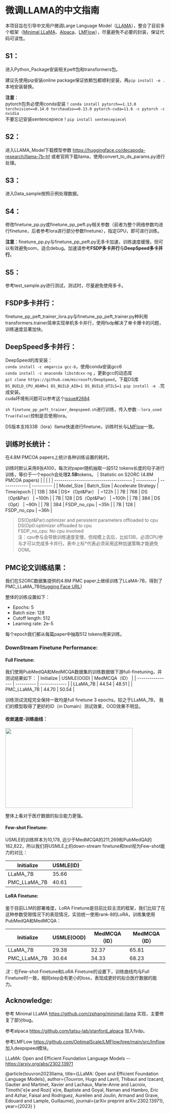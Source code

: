 # 微调LLAMA的中文指南
本项目旨在引导中文用户微调Large Language Model（[LLAMA](https://arxiv.org/abs/2302.13971)），整合了目前多个框架（[Minimal LLaMA](https://github.com/zphang/minimal-llama)、[Alpaca](https://github.com/tatsu-lab/stanford_alpaca)、[LMFlow](https://github.com/OptimalScale/LMFlow/tree/main/src/lmflow)），尽量避免不必要的封装，保证代码可读性。
## S1：
进入Python_Package安装相关peft包和transformers包。

建议先使用pip安装online package保证依赖包都顺利安装，再```pip install -e .```本地安装替换。

**注意**：\
pytorch包务必使用conda安装！```conda install pytorch==1.13.0 torchvision==0.14.0 torchaudio==0.13.0 pytorch-cuda=11.6 -c pytorch -c nvidia```\
不要忘记安装sentencepiece！```pip install sentencepiece```\

## S2：
进入LLAMA_Model下载模型参数 https://huggingface.co/decapoda-research/llama-7b-hf 或者官网下载llama，使用convert_to_ds_params.py进行处理。

## S3：
进入Data_sample按照示例处理数据。

## S4：
修改finetune_pp.py或finetune_pp_peft.py相关参数（前者为整个网络参数均进行finetune，后者参考lora进行部分参数finetune），指定GPU，即可进行训练。

**注意**：finetune_pp.py与finetune_pp_peft.py无多卡加速，训练速度缓慢，但可以有效避免oom，适合debug。加速请参考**FSDP多卡并行**与**DeepSpeed多卡并行**。

## S5：
参考test_sample.py进行测试，测试时，尽量避免使用多卡。

## FSDP多卡并行：
finetune_pp_peft_trainer_lora.py与finetune_pp_peft_trainer.py种利用transformers.trainer简单实现单机多卡并行，使用fsdp解决了单卡爆卡的问题，训练速度显著加快。

## DeepSpeed多卡并行：
DeepSpeed的库安装：\
```conda install -c omgarcia gcc-6```，使用conda安装gcc6\
```conda install -c anaconda libstdcxx-ng``` ，更新gcc的动态库\
```git clone https://github.com/microsoft/DeepSpeed```，下载DS库\
```DS_BUILD_CPU_ADAM=1 DS_BUILD_AIO=1 DS_BUILD_UTILS=1 pip install -e .```完成安装。\
cuda环境有问题可以参考这个[issue#2684](https://github.com/microsoft/DeepSpeed/issues/2684)

```sh finetune_pp_peft_trainer_deepspeed.sh```进行训练，传入参数```--lora_used True(False)```控制是否使用lora。

DS版本支持33B（lora）llama快速进行finetune，训练时长与[LMFlow](https://github.com/OptimalScale/LMFlow/tree/main/src/lmflow)一致。

## 训练时长统计：
在4.8M PMCOA papers上统计各种训练设置的耗时。

训练时默认采用8张A100，每次对paper随机抽取一段512 tokens长度的句子进行训练，等价于一个epoch会处理**2.5B**tokens。
| Statistic on S2ORC (4.8M PMCOA papers) |            |               |            |
| -------------------------------------- | ---------- | ------------- | ---------- |
| Model_Size                             | Batch_Size | Accelerate Strategy      | Time/epoch |
| 13B                                    | 384        | DS*（Opt&Par） | ~122h      |
| 7B                                     | 768        | DS（Opt&Par） | ~100h      |
| 7B                                     | 128        | DS（Opt&Par） | ~100h      |
| 7B                                     | 384        | DS（Opt） | ~90h       |
| 7B                                     | 384        | FSDP_no_cpu   | ~35h       |
| 7B                                     | 128        | FSDP_no_cpu   | ~36h       |
> DS(Opt&Par):optimizer and persistent parameters offloaded to cpu\
> DS(Opt):optimizer offloaded to cpu\
> FSDP_no_cpu: No cpu involved\
> 注：cpu参与会导致训练速度变慢，但规模上去后，比如13B，必须CPU参与才可以完成多卡并行。表中上标*代表必须采用这种加速策略才能避免OOM。

## PMC论文训练结果：
我们在S2ORC数据集提供的4.8M PMC paper上继续训练了LLaMA-7B，得到了PMC_LLaMA_7B([Hugging Face URL](https://huggingface.co/chaoyi-wu/PMC_LLAMA_7B))

整体的训练设置如下：
* Epochs: 5
* Batch size: 128
* Cutoff length: 512
* Learning rate: 2e-5

每个epoch我们都从每篇paper中抽取512 tokens用来训练。

### DownStream Finetune Performance:

#### Full Finetune:
我们使用PubMedQA和MedMCQA数据集的训练数据做下游full-finetuning，并测试结果如下：
| Initialize       | USMLE(OOD) | MedMCQA（ID） |
| ---------------- | ---------- | ------------- |
| LLaMA_7B         | 44.54      | 48.51         |
| PMC_LLaMA_7B     | 44.70      | 50.54         |

训练测试流程完全保持一致均是full finetune 3 epochs。较之于LLaMA_7B， 我们的模型取得了更好的ID（in Domain）测试效果，OOD效果不明显。

#### 收敛速度-训练曲线：
<img width="400" height="250" src=https://github.com/chaoyi-wu/Finetune_LLAMA/blob/main/figures/training_curve.png>

整体上看对于医疗数据的拟合能力更强。

#### Few-shot Finetune:

USMLE的训练样本为10,178, 远少于MedMCQA的211,269和PubMedQA的182,822，所以我们将USMLE上的down-stream finetune和test视为Few-shot能力的对比：

| Initialize       | USMLE(ID) | 
| ---------------- | ----------| 
| LLaMA_7B         | 35.66     | 
| PMC_LLaMA_7B     | 40.61     | 

#### LoRA Finetune:

鉴于目前LLM的部署难度，LoRA Finetune是目前比较主流的框架，我们比较了在这种参数受限情况下的表现情况，实验统一使用rank-8的LoRA，训练集使用PubMedQA和MedMCQA：

| Initialize       | USMLE(OOD) | MedMCQA（ID） | MedMCQA（ID） |
| ---------------- | ---------- | ------------- | -------------|
| LLaMA_7B         | 29.38      | 32.37         | 65.81        |
| PMC_LLaMA_7B     | 30.64      | 34.33         | 68.23        |

*注*：在Few-shot Finetune和LoRA Finetune的设置下，训练曲线均与Full Finetune时一致，相同step会有更小的loss，表现成更好的拟合医疗数据的能力。

## Acknowledge:
参考 Minimal LLaMA https://github.com/zphang/minimal-llama 实现，主要修复了部分bug。

参考alpaca https://github.com/tatsu-lab/stanford_alpaca 加入fsdp。

参考LMFLow https://github.com/OptimalScale/LMFlow/tree/main/src/lmflow 加入deepspeed模块。

LLaMA: Open and Efficient Foundation Language Models -- https://arxiv.org/abs/2302.13971

@article{touvron2023llama,
  title={LLaMA: Open and Efficient Foundation Language Models},
  author={Touvron, Hugo and Lavril, Thibaut and Izacard, Gautier and Martinet, Xavier and Lachaux, Marie-Anne and Lacroix, Timoth{\'e}e and Rozi{\`e}re, Baptiste and Goyal, Naman and Hambro, Eric and Azhar, Faisal and Rodriguez, Aurelien and Joulin, Armand and Grave, Edouard and Lample, Guillaume},
  journal={arXiv preprint arXiv:2302.13971},
  year={2023}
}
